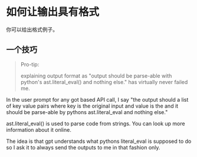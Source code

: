 
# 如何让输出具有格式

你可以给出格式例子。


## 一个技巧

> Pro-tip:
>
> explaining output format as "output should be parse-able with python's ast.literal_eval() and nothing else." has virtually never failed me.

In the user prompt for any got based API call, I say "the output should a list of key value pairs where key is the original input and value is the <task performed by gpt> and it should be parse-able by pythons ast.literal_eval and nothing else."

ast.literal_eval() is used to parse code from strings. You can look up more information about it online.

The idea is that gpt understands what pythons literal_eval is supposed to do so I ask it to always send the outputs to me in that fashion only.



